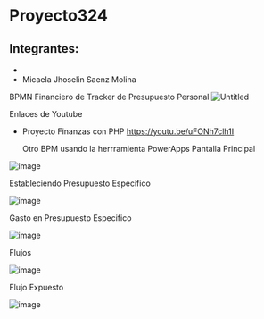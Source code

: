 # Proyecto324
Integrantes:
-
-
- Micaela Jhoselin Saenz Molina



BPMN Financiero de Tracker de Presupuesto Personal
![Untitled](https://user-images.githubusercontent.com/70820314/206825200-0e88db78-417a-4614-b516-132c4b4fbc61.png)




Enlaces de Youtube
- Proyecto Finanzas con PHP
  https://youtu.be/uFONh7clh1I
  
  
  Otro BPM usando la herrramienta PowerApps
Pantalla Principal

![image](https://user-images.githubusercontent.com/70820314/206942194-d1639e8e-33ca-4033-95ba-8ca881c691f9.png)

Estableciendo Presupuesto Especifico

![image](https://user-images.githubusercontent.com/70820314/206942314-5a62e759-32a4-40d7-a6c3-63b284a483cb.png)

Gasto en Presupuestp Especifico

![image](https://user-images.githubusercontent.com/70820314/206942425-93ec34e9-5560-4921-9e60-ffdf772ba0b0.png)


Flujos

![image](https://user-images.githubusercontent.com/70820314/206942490-f61fe3f3-c3d8-48dd-a5fb-8814cbdb6c70.png)


Flujo Expuesto

![image](https://user-images.githubusercontent.com/70820314/206942709-c1eaa4c7-8cfc-48a5-8a7a-c6baf80ea0b7.png)


